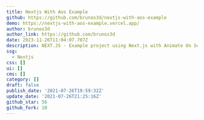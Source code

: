 ```yaml
---
title: Nextjs With Aos Example
github: https://github.com/brunos3d/nextjs-with-aos-example
demo: https://nextjs-with-aos-example.vercel.app/
author: brunos3d
author_link: https://github.com/brunos3d
date: 2023-11-26T11:04:07.707Z
description: NEXT.JS - Example project using Next.js with Animate On Scroll Library.
ssg:
  - Nextjs
css: []
ui: []
cms: []
category: []
draft: false
publish_date: '2021-07-26T19:59:32Z'
update_date: '2021-07-26T21:25:16Z'
github_star: 56
github_fork: 10
---
```

